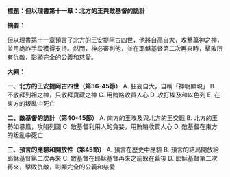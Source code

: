 **標題：但以理書第十一章：北方的王與敵基督的詭計**

**摘要：**

但以理書第十一章預言了北方的王安提阿古四世，他將自高自大，攻擊萬神之神，並用詭詐手段獲得支持。然而，神必審判他，並在耶穌基督第二次再來時，擊敗所有仇敵，彰顯完全的公義和慈愛。

**大綱：**

**一、北方的王安提阿古四世（第36-45節）**
    A. 狂妄自大，自稱「神明顯現」
    B. 不敬拜列祖之神，只敬拜寶藏之神
    C. 用賄賂收買人心
    D. 攻打埃及和以色列
    E. 在東方的叛亂中死亡

**二、敵基督的詭計（第40-45節）**
    A. 南方的王埃及與北方的王交戰
    B. 北方的王勢如暴風，攻陷列國
    C. 敵基督利用人的貪婪，用賄賂收買人心
    D. 敵基督在東方的叛亂中死亡

**三、預言的應驗和開放性（第45節）**
    A. 預言在歷史中應驗
    B. 預言的結局開放給耶穌基督第二次再來
    C. 敵基督在耶穌基督再來之前躲在幕後
    D. 耶穌基督第二次再來，擊敗仇敵，彰顯完全的公義和慈愛